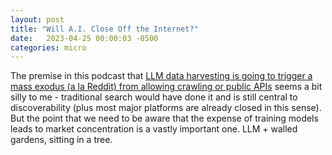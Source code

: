```yaml
---
layout: post
title: "Will A.I. Close Off the Internet?"
date:   2023-04-25 00:00:03 -0500
categories: micro
---
```


The premise in this podcast that [LLM data harvesting is going to trigger a mass exodus (a la Reddit) from allowing crawling or public APIs](https://slate.com/transcripts/cS9SMjljSDJqRHZUVHo3NWdIWFlieXJwZ2IzcHJhdGl0K2VCeTJSWjlVWT0=) seems a bit silly to me - traditional search would have done it and is still central to discoverability (plus most major platforms are already closed in this sense). But the point that we need to be aware that the expense of training models leads to market concentration is a vastly important one. LLM + walled gardens, sitting in a tree. 










